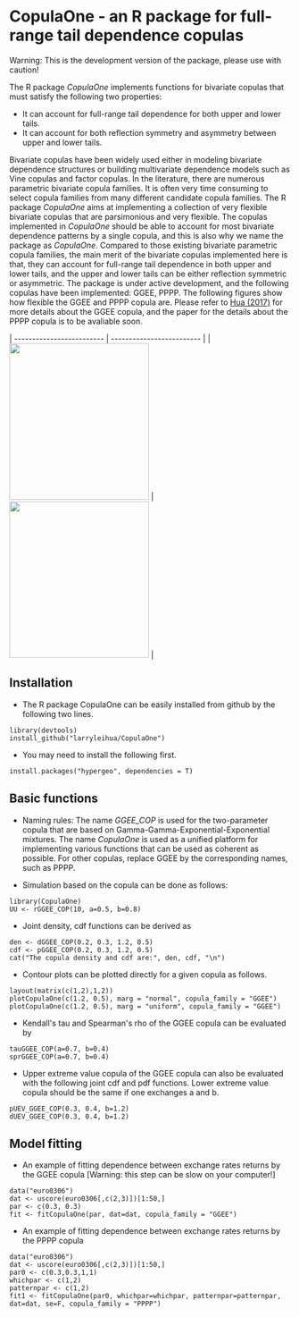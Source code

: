# CopulaOne - an R package for full-range tail dependence copulas

Warning: This is the development version of the package, please use with caution!

The R package *CopulaOne* implements functions for bivariate copulas that must satisfy the following two properties:
* It can account for full-range tail dependence for both upper and lower tails.
* It can account for both reflection symmetry and asymmetry between upper and lower tails.

Bivariate copulas have been widely used either in modeling bivariate dependence structures or building multivariate dependence models such as Vine copulas and factor copulas. In the literature, there are numerous parametric bivariate copula families. It is often very time consuming to select copula families from many different candidate copula families. The R package *CopulaOne* aims at implementing a collection of very flexible bivariate copulas that are parsimonious and very flexible. The copulas implemented in *CopulaOne* should be able to account for most bivariate dependence patterns by a single copula, and this is also why we name the package as *CopulaOne*. Compared to those existing bivariate parametric copula families, the main merit of the bivariate copulas implemented here is that, they can account for full-range tail dependence in both upper and lower tails, and the upper and lower tails can be either reflection symmetric or asymmetric.
The package is under active development, and the following copulas have been implemented: GGEE, PPPP. The following figures show how flexible the GGEE and PPPP copula are. Please refer to [Hua (2017)](http://niu.edu/leihua/papers/Manuscript-Full-Range-HUA.pdf) for more details about the GGEE copula, and the paper for the details about the PPPP copula is to be avaliable soon.

| ------------------------- | ------------------------- |
| <img src="http://niu.edu/leihua/_images/ggee.gif" width="250" height="280" />  |  <img src="http://niu.edu/leihua/_images/pppp1.gif" width="250" height="280" /> |

## Installation
- The R package CopulaOne can be easily installed from github by the following two lines.
```{r, eval=FALSE}
library(devtools)
install_github("larryleihua/CopulaOne")
```
- You may need to install the following first.
```{r, eval=FALSE}
install.packages("hypergeo", dependencies = T)
```

## Basic functions
- Naming rules: The name *GGEE_COP* is used for the two-parameter copula that are based on Gamma-Gamma-Exponential-Exponential mixtures. The name *CopulaOne* is used as a unified platform for implementing various functions that can be used as coherent as possible. For other copulas, replace GGEE by the corresponding names, such as PPPP.

- Simulation based on the copula can be done as follows:
```{r}
library(CopulaOne)
UU <- rGGEE_COP(10, a=0.5, b=0.8)
```

- Joint density, cdf functions can be derived as
```{r}
den <- dGGEE_COP(0.2, 0.3, 1.2, 0.5)
cdf <- pGGEE_COP(0.2, 0.3, 1.2, 0.5)
cat("The copula density and cdf are:", den, cdf, "\n")
```

- Contour plots can be plotted directly for a given copula as follows.
```{r fig.width=11, fig.height=6}
layout(matrix(c(1,2),1,2))
plotCopulaOne(c(1.2, 0.5), marg = "normal", copula_family = "GGEE")
plotCopulaOne(c(1.2, 0.5), marg = "uniform", copula_family = "GGEE")
```

- Kendall's tau and Spearman's rho of the GGEE copula can be evaluated by
```{r}
tauGGEE_COP(a=0.7, b=0.4)
sprGGEE_COP(a=0.7, b=0.4)
```

- Upper extreme value copula of the GGEE copula can also be evaluated with the following joint cdf and pdf functions. Lower extreme value copula should be the same if one exchanges a and b.
```{r}
pUEV_GGEE_COP(0.3, 0.4, b=1.2)
dUEV_GGEE_COP(0.3, 0.4, b=1.2)
```

## Model fitting
- An example of fitting dependence between exchange rates returns by the GGEE copula [Warning: this step can be slow on your computer!]
```{r}
data("euro0306")
dat <- uscore(euro0306[,c(2,3)])[1:50,]
par <- c(0.3, 0.3)
fit <- fitCopulaOne(par, dat=dat, copula_family = "GGEE")
```
- An example of fitting dependence between exchange rates returns by the PPPP copula 
```{r}
data("euro0306")
dat <- uscore(euro0306[,c(2,3)])[1:50,]
par0 <- c(0.3,0.3,1,1)
whichpar <- c(1,2)
patternpar <- c(1,2)
fit1 <- fitCopulaOne(par0, whichpar=whichpar, patternpar=patternpar, dat=dat, se=F, copula_family = "PPPP")
```
